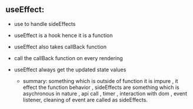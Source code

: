 ## useEffect:

- use to handle sideEffects
- useEffect is a hook hence it is a function
- useEffect also takes callBack function
- call the callBack function on every rendering
- useEffect always get the updated state values

  - summary: something which is outside of function it is impure , it effect the function behavior , sideEffects are something which is asychronous in nature , api call , timer , interaction with dom , event listener, cleaning of event are called as sideEffects.
